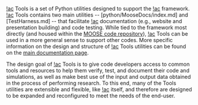 [!ac](MOOSE) Tools is a set of Python utilities designed to support the [!ac](MOOSE) framework.
[!ac](MOOSE) Tools contains two main utilities -- [python/MooseDocs/index.md] and [TestHarness.md]
-- that facilitate [!ac](MOOSE) documentation (e.g., website and presentation building) and code testing.
While tied to the framework most directly (and housed within the
[MOOSE code repository](https://github.com/idaholab/moose)), [!ac](MOOSE) Tools can be used in a more
general sense to support other codes. More specific information on the design and structure of
[!ac](MOOSE) Tools utilities can be found on the [main documentation page](python/index.md).

The design goal of [!ac](MOOSE) Tools is to give code developers access to common tools and resources
to help them verify, test, and document their code and simulations, as well as make best use of the
input and output data obtained in the process of performing research. To this end, many of the Tools
utilities are extensible and flexible, like [!ac](MOOSE) itself, and therefore are designed to be
expanded and reconfigured to meet the needs of the end-user.
